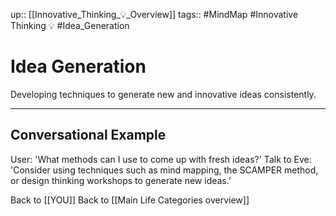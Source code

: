 up:: [[Innovative_Thinking_💡_Overview]]
tags:: #MindMap #Innovative Thinking 💡 #Idea_Generation

# Idea Generation

Developing techniques to generate new and innovative ideas consistently.

---
## Conversational Example
User: 'What methods can I use to come up with fresh ideas?'
Talk to Eve: 'Consider using techniques such as mind mapping, the SCAMPER method, or design thinking workshops to generate new ideas.'

Back to [[YOU]]
Back to [[Main Life Categories overview]]
